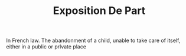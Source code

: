 ---
title: Exposition De Part
letter: E
permalink: "/definitions/bld-exposition-de-part.html"
body: In French law. The abandonment of a child, unable to take care of itself, either
  in a public or prlvate place
published_at: '2018-07-07'
source: Black's Law Dictionary 2nd Ed (1910)
layout: post
---